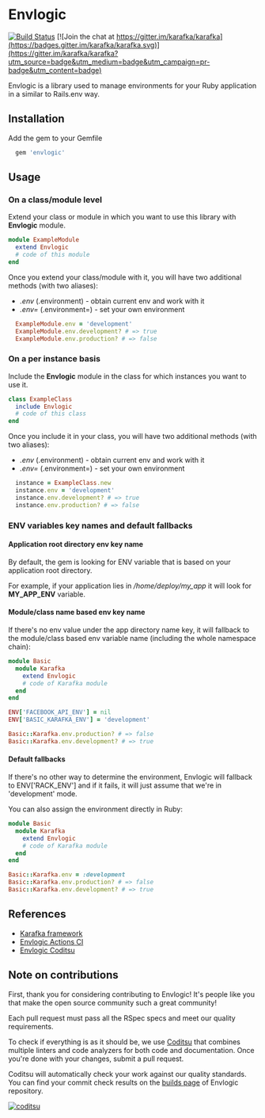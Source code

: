 # Envlogic

[![Build Status](https://github.com/karafka/envlogic/workflows/ci/badge.svg)](https://github.com/karafka/envlogic/actions?query=workflow%3Aci)
[![Join the chat at https://gitter.im/karafka/karafka](https://badges.gitter.im/karafka/karafka.svg)](https://gitter.im/karafka/karafka?utm_source=badge&utm_medium=badge&utm_campaign=pr-badge&utm_content=badge)

Envlogic is a library used to manage environments for your Ruby application in a similar to Rails.env way.

## Installation

Add the gem to your Gemfile
```ruby
  gem 'envlogic'
```

## Usage

### On a class/module level

Extend your class or module in which you want to use this library with **Envlogic** module.

```ruby
module ExampleModule
  extend Envlogic
  # code of this module
end
```

Once you extend your class/module with it, you will have two additional methods (with two aliases):

 - *.env* (.environment) - obtain current env and work with it
 - *.env=* (.environment=) - set your own environment

```ruby
  ExampleModule.env = 'development'
  ExampleModule.env.development? # => true
  ExampleModule.env.production? # => false
```

### On a per instance basis

Include the **Envlogic** module in the class for which instances you want to use it.

```ruby
class ExampleClass
  include Envlogic
  # code of this class
end
```

Once you include it in your class, you will have two additional methods (with two aliases):

 - *.env* (.environment) - obtain current env and work with it
 - *.env=* (.environment=) - set your own environment

```ruby
  instance = ExampleClass.new
  instance.env = 'development'
  instance.env.development? # => true
  instance.env.production? # => false
```

### ENV variables key names and default fallbacks

#### Application root directory env key name

By default, the gem is looking for ENV variable that is based on your application root directory.

For example, if your application lies in */home/deploy/my_app* it will look for **MY_APP_ENV** variable.

#### Module/class name based env key name

If there's no env value under the app directory name key, it will fallback to the module/class based env variable name (including the whole namespace chain):

```ruby
module Basic
  module Karafka
    extend Envlogic
    # code of Karafka module
  end
end
```

```ruby
ENV['FACEBOOK_API_ENV'] = nil
ENV['BASIC_KARAFKA_ENV'] = 'development'

Basic::Karafka.env.production? # => false
Basic::Karafka.env.development? # => true
```

#### Default fallbacks

If there's no other way to determine the environment, Envlogic will fallback to ENV['RACK_ENV'] and if it fails, it will just assume that we're in 'development' mode.

You can also assign the environment directly in Ruby:

```ruby
module Basic
  module Karafka
    extend Envlogic
    # code of Karafka module
  end
end

Basic::Karafka.env = :development
Basic::Karafka.env.production? # => false
Basic::Karafka.env.development? # => true
```

## References

* [Karafka framework](https://github.com/karafka/karafka)
* [Envlogic Actions CI](https://github.com/karafka/envlogic/actions?query=workflow%3Aci)
* [Envlogic Coditsu](https://app.coditsu.io/karafka/repositories/envlogic)

## Note on contributions

First, thank you for considering contributing to Envlogic! It's people like you that make the open source community such a great community!

Each pull request must pass all the RSpec specs and meet our quality requirements.

To check if everything is as it should be, we use [Coditsu](https://coditsu.io) that combines multiple linters and code analyzers for both code and documentation. Once you're done with your changes, submit a pull request.

Coditsu will automatically check your work against our quality standards. You can find your commit check results on the [builds page](https://app.coditsu.io/karafka/repositories/envlogic/builds/commit_builds) of Envlogic repository.

[![coditsu](https://coditsu.io/assets/quality_bar.svg)](https://app.coditsu.io/karafka/repositories/envlogic/builds/commit_builds)

